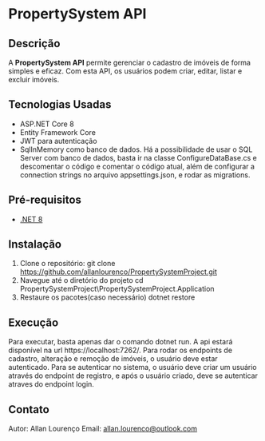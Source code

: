 # PropertySystem API

## Descrição
A **PropertySystem API** permite gerenciar o cadastro de imóveis de forma simples e eficaz. Com esta API, os usuários podem criar, editar, listar e excluir imóveis.

## Tecnologias Usadas
- ASP.NET Core 8
- Entity Framework Core
- JWT para autenticação
- SqlInMemory como banco de dados. Há a possibilidade de usar o SQL Server com banco de dados, basta ir na classe ConfigureDataBase.cs e descomentar o código e comentar o código atual, além de configurar a connection strings no arquivo appsettings.json, e rodar as migrations.

## Pré-requisitos
- [.NET 8](https://dotnet.microsoft.com/download/dotnet/8.0)

## Instalação
1. Clone o repositório:
   git clone https://github.com/allanlourenco/PropertySystemProject.git
2. Navegue até o diretório do projeto
   cd PropertySystemProject\PropertySystemProject.Application
3. Restaure os pacotes(caso necessário)
   dotnet restore

## Execução
Para executar, basta apenas dar o comando dotnet run.
A api estará disponível na url https://localhost:7262/.
Para rodar os endpoints de cadastro, alteração e remoção de imóveis, o usuário deve estar autenticado.
Para se autenticar no sistema, o usuário deve criar um usuário através do endpoint de registro, e após o usuário criado, deve se autenticar atraves do endpoint login.

## Contato
Autor: Allan Lourenço
Email: allan.lourenco@outlook.com
